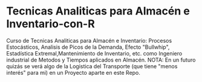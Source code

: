 # Tecnicas Analiticas para Almacén e Inventario-con-R
Curso de Tecnicas Analiticas para Almacén e Inventario: Procesos Estocásticos, Analisis de Picos de la Demanda, Efecto "Bullwhip", Estadística Extremal,Mantenimiento de Inventario, etc.
como Ingeniero industrial de Metodos y Tiempos aplicados en  Almacén.
NOTA: En un futuro quizás se verá algo de la Logistica del Transporte (que tiene "menos interés" para mi) en un Proyecto aparte en este Repo.
